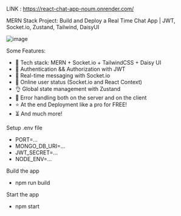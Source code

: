 
LINK : https://react-chat-app-noum.onrender.com/

MERN Stack Project: Build and Deploy a Real Time Chat App | JWT, Socket.io, Zustand, Tailwind, DaisyUI

![image](https://github.com/Nikk-27/React-chat-app/assets/60141493/919d3178-b53a-46b1-84b4-c7576708b9e3)


Some Features:

- 🌟 Tech stack: MERN + Socket.io + TailwindCSS + Daisy UI
- 🎃 Authentication && Authorization with JWT
- 👾 Real-time messaging with Socket.io
- 🚀 Online user status (Socket.io and React Context)
- 👌 Global state management with Zustand
- 🐞 Error handling both on the server and on the client
- ⭐ At the end Deployment like a pro for FREE!
- ⏳ And much more!

Setup .env file

- PORT=...
- MONGO_DB_URI=...
- JWT_SECRET=...
- NODE_ENV=...

Build the app

- npm run build

Start the app

- npm start
